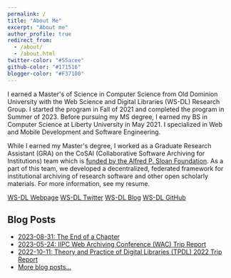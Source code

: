 ```yaml
---
permalink: /
title: "About Me"
excerpt: "About me"
author_profile: true
redirect_from: 
  - /about/
  - /about.html
twitter-color: "#55acee"
github-color: "#171516"
blogger-color: "#F37100"
---
```


I earned a Master's of Science in Computer Science from Old Dominion University with the Web Science and Digital Libraries (WS-DL) Research Group. I started the program in Fall of 2021 and completed the program in Summer of 2023. Before pursuing my MS degree, I earned my BS in Computer Science at Liberty University in May 2021. I specialized in Web and Mobile Development and Software Engineering. 

While I earned my Master's degree, I worked as a Graduate Research Assistant (GRA) on the CoSAI (Collaborative Software Archiving for Institutions) team which is [funded by the Alfred P. Sloan Foundation](https://sloan.org/grant-detail/9628). As a part of this team, we developed a decentralized, federated framework for institutional archiving of research software and other open scholarly materials. For more information, see my resume. 

<a href="https://oduwsdl.github.io/" target="_blank" class="btn btn--mcw"><i class="fas fa-fw fa-link"></i><span> WS-DL Webpage</span></a>
<a href="https://twitter.com/WebSciDL" target="_blank" class="btn btn--mcw"><i class="fab fa-twitter" style="color: {{ page.twitter-color }}"></i><span> WS-DL Twitter</span></a>
<a href="https://ws-dl.blogspot.com/" target="_blank" class="btn btn--mcw"><i class="fab fa-blogger" style="color: {{ page.blogger-color }}"></i><span> WS-DL Blog</span></a>
<a href="https://github.com/oduwsdl" target="_blank" class="btn btn--mcw"><i class="fab fa-fw fa-github" style="color: {{ page.github-color }}"></i><span> WS-DL GitHub</span></a>

<h2>Blog Posts</h2>
<ul>
  <li><a href="https://ws-dl.blogspot.com/2023/08/2023-08-31-end-of-chapter.html">2023-08-31: The End of a Chapter</a></li>
  <li><a href="https://ws-dl.blogspot.com/2023/05/iipc-wac-2023.html">2023-05-24: IIPC Web Archiving Conference (WAC) Trip Report</a></li>
  <li><a href="https://ws-dl.blogspot.com/2022/10/2022-10-11-tpdl2022-trip-report.html">2022-10-11: Theory and Practice of Digital Libraries (TPDL) 2022 Trip Report</a></li>
  <li><a href="/blog-posts/">More blog posts...</a></li>
</ul>